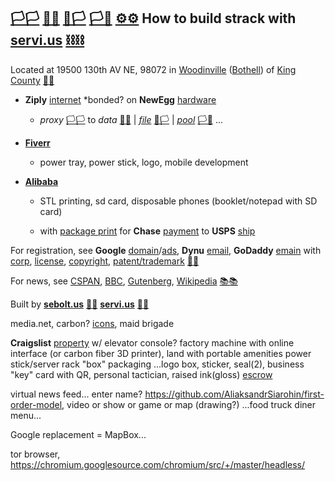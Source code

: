 
## [🏳🏳](xn--en8ha.ws) [🏴🏴](xn--en8hb.ws) [🏴🏳](xn--fn8ha.ws) [🏳🏴](xn--en8hc.ws) [⚙⚙](xn--8v8ha.ws) How to build strack with **[servi.us](https://servi.us)** [⛓⛓](xn--l9ha.ws) 

Located at 19500 130th AV NE, 98072 in [Woodinville](https://www.ci.woodinville.wa.us/) ([Bothell](http://www.ci.bothell.wa.us/)) of [King County](https://www.kingcounty.gov/) [🌳🌳](xn--wh8ha.ws)

- **Ziply** [internet](https://ziplyfiber.com/login) *bonded? on **NewEgg** [hardware](https://www.newegg.com)

  - *proxy* [🏳🏳](xn--en8ha.ws) to *data* [🏴🏴](xn--en8hb.ws) | *[file](https://boxb.in/file)* [🏴🏳](xn--fn8ha.ws) | *[pool](https://boxb.in/pool)* [🏳🏴](xn--en8hc.ws) ...

- [**Fiverr**](https://www.fiverr.com/)
  - power tray, power stick, logo, mobile development
  
- [**Alibaba**](https://www.alibaba.com) 
  - STL printing, sd card, disposable phones (booklet/notepad with SD card)

  - with [package print]() for **Chase** [payment](https://developer.authorize.net/api/reference/index.html#payment-transactions-debit-a-bank-account) to **USPS** [ship](https://www.usps.com/business/web-tools-apis/documentation-updates.htm)

For registration, see **Google** [domain](https://domains.google.com)/[ads](https://www.google.com/adsensenew/u/0/pub-1429497248082414/home?hl=en-US&signup-no-redirect=true), **Dynu** [email](https://www.dynu.com), **GoDaddy** [emain](https://dcc.godaddy.com/domains/?isc=cjc1off30) with [corp](https://ccfs.sos.wa.gov/#/Dashboard), [license](https://secure.dor.wa.gov/), [copyright](https://eco.copyright.gov/eService_enu/start.swe?SWECmd=Login&SWEPL=1&SRN=&SWETS=1584673446735), [patent/trademark](https://www.uspto.gov/) [📮📮](xn--ku8ha.ws)

For news, see [CSPAN](https://www.c-span.org/), [BBC](http://feeds.bbci.co.uk/news/rss.xml), [Gutenberg](http://www.gutenberg.org/wiki/Main_Page), [Wikipedia](http://www.wikipedia.org/wiki/Special:Random) [📚📚](xn--zt8ha.ws)

Built by **[sebolt.us](https://boltb.in)** [🔩🔩](xn--8v8ha.ws) **[servi.us](https://boltb.in)** [🔩🔩](xn--8v8ha.ws) 

media.net, carbon? [icons](https://material.io/resources/icons/?style=baseline), maid brigade

**Craigslist** [property](https://www.craigslist.com) w/ elevator console?
factory machine with online interface (or carbon fiber 3D printer), land with portable amenities
power stick/server rack "box" packaging ...logo box, sticker, seal(2), business "key" card with QR, personal tactician, raised ink(gloss)
[escrow](https://my.escrow.com/myescrow/MyTransactions.asp?hid=mt)

virtual news feed... enter name? https://github.com/AliaksandrSiarohin/first-order-model, video or show or game or map (drawing?)
...food truck diner menu...

Google replacement = MapBox...

tor browser, https://chromium.googlesource.com/chromium/src/+/master/headless/
